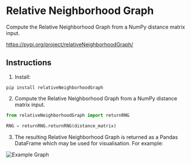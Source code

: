 # Relative Neighborhood Graph

Compute the Relative Neighborhood Graph from a NumPy distance matrix input. 

https://pypi.org/project/relativeNeighborhoodGraph/

## Instructions

1. Install:

```
pip install relativeNeighborhoodGraph
```

2. Compute the Relative Neighborhood Graph from a NumPy distance matrix input.

```python
from relativeNeighborhoodGraph import returnRNG

RNG = returnRNG.returnRNG(distance_matrix)
```

3. The resulting Relative Neighborhood Graph is returned as a Pandas DataFrame which may be used for visualisation. For example:

![Example Graph](https://user-images.githubusercontent.com/50828923/148155321-71740f52-26cc-4da2-9314-5e6afea6e32e.png)
